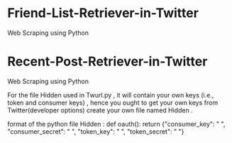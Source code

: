# Friend-List-Retriever-in-Twitter
Web Scraping using Python

# Recent-Post-Retriever-in-Twitter
 Web Scraping using Python 

For the file Hidden used in Twurl.py , it will contain your own keys (i.e., token and consumer keys) ,
hence you ought to get your own  keys from Twitter(developer options) create your own file named Hidden .  

format of the python file Hidden :
def oauth():
    return {"consumer_key": " ",
            "consumer_secret": " ",
            "token_key": " ",
            "token_secret": " "}
